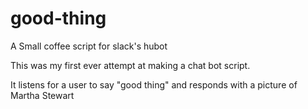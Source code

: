 # good-thing
A Small coffee script for slack's hubot

This was my first ever attempt at making a chat bot script. 

It listens for a user to say "good thing" and responds with a picture of Martha Stewart
